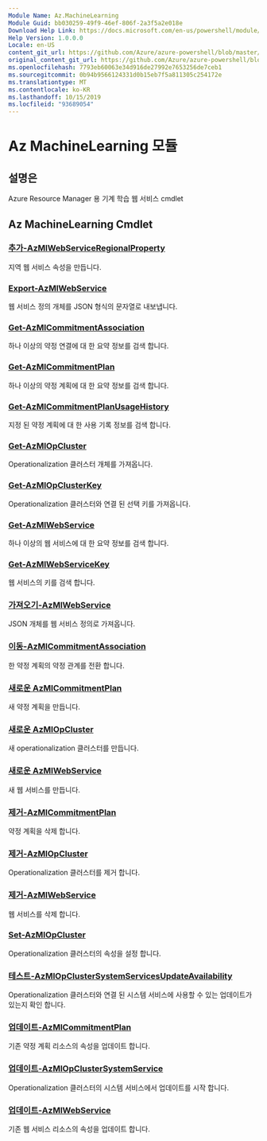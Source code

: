 ```yaml
---
Module Name: Az.MachineLearning
Module Guid: bb030259-49f9-46ef-806f-2a3f5a2e018e
Download Help Link: https://docs.microsoft.com/en-us/powershell/module/az.machinelearning
Help Version: 1.0.0.0
Locale: en-US
content_git_url: https://github.com/Azure/azure-powershell/blob/master/src/MachineLearning/MachineLearning/help/Az.MachineLearning.md
original_content_git_url: https://github.com/Azure/azure-powershell/blob/master/src/MachineLearning/MachineLearning/help/Az.MachineLearning.md
ms.openlocfilehash: 7793eb60063e34d916de27992e7653256de7ceb1
ms.sourcegitcommit: 0b94b9566124331d0b15eb7f5a811305c254172e
ms.translationtype: MT
ms.contentlocale: ko-KR
ms.lasthandoff: 10/15/2019
ms.locfileid: "93689054"
---
```

# Az MachineLearning 모듈
## 설명은
Azure Resource Manager 용 기계 학습 웹 서비스 cmdlet

## Az MachineLearning Cmdlet
### [추가-AzMlWebServiceRegionalProperty](Add-AzMlWebServiceRegionalProperty.md)
지역 웹 서비스 속성을 만듭니다.

### [Export-AzMlWebService](Export-AzMlWebService.md)
웹 서비스 정의 개체를 JSON 형식의 문자열로 내보냅니다.

### [Get-AzMlCommitmentAssociation](Get-AzMlCommitmentAssociation.md)
하나 이상의 약정 연결에 대 한 요약 정보를 검색 합니다.

### [Get-AzMlCommitmentPlan](Get-AzMlCommitmentPlan.md)
하나 이상의 약정 계획에 대 한 요약 정보를 검색 합니다.

### [Get-AzMlCommitmentPlanUsageHistory](Get-AzMlCommitmentPlanUsageHistory.md)
지정 된 약정 계획에 대 한 사용 기록 정보를 검색 합니다.

### [Get-AzMlOpCluster](Get-AzMlOpCluster.md)
Operationalization 클러스터 개체를 가져옵니다.

### [Get-AzMlOpClusterKey](Get-AzMlOpClusterKey.md)
Operationalization 클러스터와 연결 된 선택 키를 가져옵니다.

### [Get-AzMlWebService](Get-AzMlWebService.md)
하나 이상의 웹 서비스에 대 한 요약 정보를 검색 합니다.

### [Get-AzMlWebServiceKey](Get-AzMlWebServiceKey.md)
웹 서비스의 키를 검색 합니다.

### [가져오기-AzMlWebService](Import-AzMlWebService.md)
JSON 개체를 웹 서비스 정의로 가져옵니다.

### [이동-AzMlCommitmentAssociation](Move-AzMlCommitmentAssociation.md)
한 약정 계획의 약정 관계를 전환 합니다.

### [새로운 AzMlCommitmentPlan](New-AzMlCommitmentPlan.md)
새 약정 계획을 만듭니다.

### [새로운 AzMlOpCluster](New-AzMlOpCluster.md)
새 operationalization 클러스터를 만듭니다.

### [새로운 AzMlWebService](New-AzMlWebService.md)
새 웹 서비스를 만듭니다.

### [제거-AzMlCommitmentPlan](Remove-AzMlCommitmentPlan.md)
약정 계획을 삭제 합니다.

### [제거-AzMlOpCluster](Remove-AzMlOpCluster.md)
Operationalization 클러스터를 제거 합니다.

### [제거-AzMlWebService](Remove-AzMlWebService.md)
웹 서비스를 삭제 합니다.

### [Set-AzMlOpCluster](Set-AzMlOpCluster.md)
Operationalization 클러스터의 속성을 설정 합니다.

### [테스트-AzMlOpClusterSystemServicesUpdateAvailability](Test-AzMlOpClusterSystemServicesUpdateAvailability.md)
Operationalization 클러스터와 연결 된 시스템 서비스에 사용할 수 있는 업데이트가 있는지 확인 합니다.

### [업데이트-AzMlCommitmentPlan](Update-AzMlCommitmentPlan.md)
기존 약정 계획 리소스의 속성을 업데이트 합니다.

### [업데이트-AzMlOpClusterSystemService](Update-AzMlOpClusterSystemService.md)
Operationalization 클러스터의 시스템 서비스에서 업데이트를 시작 합니다.

### [업데이트-AzMlWebService](Update-AzMlWebService.md)
기존 웹 서비스 리소스의 속성을 업데이트 합니다.

